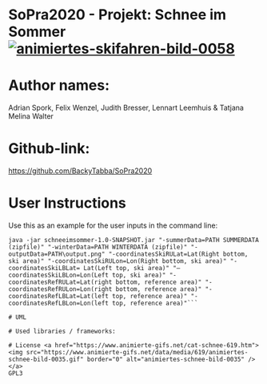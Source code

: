 # SoPra2020 - Projekt: Schnee im Sommer <a href="https://www.animierte-gifs.net/cat-skifahren-284.htm"><img src="https://www.animierte-gifs.net/data/media/284/animiertes-skifahren-bild-0058.gif" border="0" alt="animiertes-skifahren-bild-0058" /></a>

# Author names: 
Adrian Spork, Felix Wenzel, Judith Bresser, Lennart Leemhuis & Tatjana Melina Walter

# Github-link: 
https://github.com/BackyTabba/SoPra2020

# User Instructions
Use this as an example for the user inputs in the command line:
```
java -jar schneeimsommer-1.0-SNAPSHOT.jar "-summerData=PATH SUMMERDATA (zipfile)" "-winterData=PATH WINTERDATA (zipfile)" "-outputData=PATH\output.png" "-coordinatesSkiRULat=Lat(Right bottom, ski area)" "-coordinatesSkiRULon=Lon(Right bottom, ski area)" "-coordinatesSkiLBLat= Lat(Left top, ski area)" "—coordinatesSkiLBLon=Lon(Left top, ski area)" "-coordinatesRefRULat=Lat(right bottom, reference area)" "-coordinatesRefRULon=Lon(right bottom, reference area)" "-coordinatesRefLBLat=Lat(left top, reference area)" "-coordinatesRefLBLon=Lon(left top, reference area)"```

# UML

# Used libraries / frameworks: 

# License <a href="https://www.animierte-gifs.net/cat-schnee-619.htm"><img src="https://www.animierte-gifs.net/data/media/619/animiertes-schnee-bild-0035.gif" border="0" alt="animiertes-schnee-bild-0035" /></a>
GPL3
